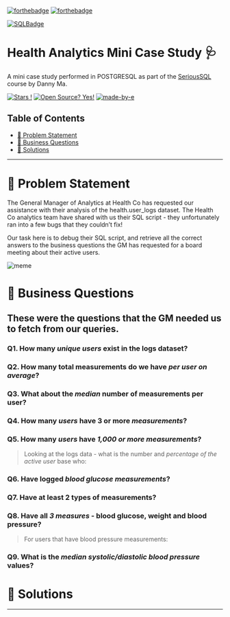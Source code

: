 [![forthebadge](https://forthebadge.com/images/badges/built-with-grammas-recipe.svg)](https://forthebadge.com) [![forthebadge](https://forthebadge.com/images/badges/powered-by-black-magic.svg)](https://forthebadge.com) 

   [![SQLBadge](https://img.shields.io/badge/PostgreSQL-316192?style=for-the-badge&logo=postgresql&logoColor=white)](https://github.com/alexandresanlim/Badges4-README.md-Profile)                         

# Health Analytics Mini Case Study 🩺
A mini case study performed in POSTGRESQL as part of the [SeriousSQL](https://www.datawithdanny.com) course by Danny Ma. 

[![Stars !](https://img.shields.io/badge/Star-If%20Useful-1abc9c.svg)](https://GitHub.com/Naereen/ama) [![Open Source? Yes!](https://badgen.net/badge/Open%20Source%20%3F/Yes%21/blue?icon=github)](https://github.com/Naereen/badges/) [![made-by-e](https://img.shields.io/badge/View-Profile-1f425f.svg)](https://github.com/iaks23) 

## Table of Contents

* [🚨 Problem Statement](#problem)
* [📖 Business Questions](#questions)
* [🌟 Solutions](#solutions)



-------

# 🚨 Problem Statement <a name='problem'></a>

The General Manager of Analytics at Health Co has requested our assistance with their analysis of the health.user_logs dataset. The Health Co analytics team have shared with us their SQL script - they unfortunately ran into a few bugs that they couldn’t fix! 

Our task here is to debug their SQL script, and retrieve all the correct answers to the business questions the GM has requested for a board meeting about their active users.


![meme]()

# 📖 Business Questions <a name='questions'></a>

## These were the questions that the GM needed us to fetch from our queries.

### Q1. How many *unique users* exist in the logs dataset?
### Q2. How many total measurements do we have *per user on average*?
### Q3. What about the *median* number of measurements per user?
### Q4. How many *users* have 3 or more *measurements*?
### Q5. How many *users* have *1,000 or more measurements*?

> Looking at the logs data - what is the number and *percentage of the active user* base who:

### Q6. Have logged *blood glucose measurements*?
### Q7. Have at least 2 types of measurements?
### Q8. Have all *3 measures* - blood glucose, weight and blood pressure?

> For users that have blood pressure measurements:

### Q9. What is the *median systolic/diastolic blood pressure* values?



# 🌟 Solutions <a name='solutions'></a>


-------



